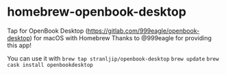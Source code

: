 # homebrew-openbook-desktop
Tap for OpenBook Desktop (https://gitlab.com/999eagle/openbook-desktop) for macOS with Homebrew
Thanks to @999eagle for providing this app!

You can use it with
`brew tap stranljip/openbook-desktop`
`brew update`
`brew cask install openbookdesktop`
